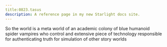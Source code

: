 ```yaml
---
title:0823.tasus
description: A reference page in my new Starlight docs site.
---
```

So the world is a meta world of an academic colony of blue humanoid spider vampires 
who control and extensive piece of technology 
responsible for authenticating truth for simulation of other story worlds